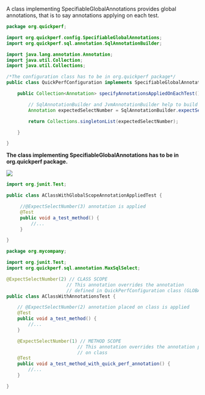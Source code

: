 A class implementing SpecifiableGlobalAnnotations provides global annotations, that is to say annotations applying on each test.
```java
package org.quickperf;

import org.quickperf.config.SpecifiableGlobalAnnotations;
import org.quickperf.sql.annotation.SqlAnnotationBuilder;

import java.lang.annotation.Annotation;
import java.util.Collection;
import java.util.Collections;

/*The configuration class has to be in org.quickperf package*/
public class QuickPerfConfiguration implements SpecifiableGlobalAnnotations {

    public Collection<Annotation> specifyAnnotationsAppliedOnEachTest() {

        // SqlAnnotationBuilder and JvmAnnotationBuilder help to build and configure global annotations
        Annotation expectedSelectNumber = SqlAnnotationBuilder.expectSelectNumber(3);

        return Collections.singletonList(expectedSelectNumber);

    }

}
```

**The class implementing SpecifiableGlobalAnnotations has to be in org.quickperf package.**

<p><img src="https://github.com/quick-perf/doc/blob/master/doc/images/Scopes.PNG"</p>


```java
import org.junit.Test;

public class AClassWithGlobalScopeAnnotationAppliedTest {

     //@ExpectSelectNumber(3) annotation is applied
     @Test
     public void a_test_method() {
         //...
     }

}
```

```java
package org.mycompany;

import org.junit.Test;
import org.quickperf.sql.annotation.MaxSqlSelect;

@ExpectSelectNumber(2) // CLASS SCOPE
                      // This annotation overrides the annotation
                      // defined in QuickPerfConfiguration class (GLOBAL SCOPE)
public class AClassWithAnnotationsTest {

    // @ExpectSelectNumber(2) annotation placed on class is applied
    @Test
    public void a_test_method() {
        //...
    }

    @ExpectSelectNumber(1) // METHOD SCOPE
                          // This annotation overrides the annotation placed
                          // on class
    @Test
    public void a_test_method_with_quick_perf_annotation() {
        //...
    }

}
```
